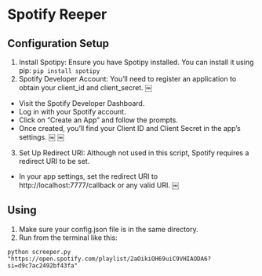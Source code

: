# Spotify Reeper

## Configuration Setup
1.	Install Spotipy: Ensure you have Spotipy installed. You can install it using pip:
`pip install spotipy`
2.	Spotify Developer Account: You’ll need to register an application to obtain your client_id and client_secret. ￼
 - Visit the Spotify Developer Dashboard.
 - Log in with your Spotify account.
 - Click on “Create an App” and follow the prompts.
 - Once created, you’ll find your Client ID and Client Secret in the app’s settings. ￼ ￼
3.	Set Up Redirect URI: Although not used in this script, Spotify requires a redirect URI to be set.
 - In your app settings, set the redirect URI to http://localhost:7777/callback or any valid URI. ￼

## Using 
1.	Make sure your config.json file is in the same directory.
2.	Run from the terminal like this:
```
python screeper.py "https://open.spotify.com/playlist/2aOikiOH69uiC9VHIAODA6?si=d9c7ac2492bf43fa"
```
